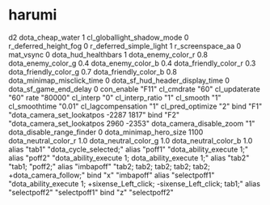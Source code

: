 harumi
======

d2
dota_cheap_water 1
cl_globallight_shadow_mode 0
r_deferred_height_fog 0
r_deferred_simple_light 1
r_screenspace_aa 0
mat_vsync 0
dota_hud_healthbars 1
dota_enemy_color_r 0.8
dota_enemy_color_g 0.4
dota_enemy_color_b 0.4
dota_friendly_color_r 0.3
dota_friendly_color_g 0.7
dota_friendly_color_b 0.8
dota_minimap_misclick_time 0
dota_sf_hud_header_display_time 0
dota_sf_game_end_delay 0
con_enable "F11"
cl_cmdrate "60"
cl_updaterate "60"
rate "80000"
cl_interp "0"
cl_interp_ratio "1"
cl_smooth "1"
cl_smoothtime "0.01"
cl_lagcompensation "1"
cl_pred_optimize "2"
bind "F1" "dota_camera_set_lookatpos -2287 1817"
bind "F2" "dota_camera_set_lookatpos 2960 -2353"
dota_camera_disable_zoom "1"
dota_disable_range_finder 0
dota_minimap_hero_size 1100
dota_neutral_color_r 1.0
dota_neutral_color_g 1.0
dota_neutral_color_b 1.0
alias "tab1" "dota_cycle_selected;"
alias "poff1" "dota_ability_execute 1;"
alias "poff2" "dota_ability_execute 1; dota_ability_execute 1;"
alias "tab2" "tab1; "poff2;"
alias "imbapoff" "tab2; tab2; tab2; tab2; tab2; +dota_camera_follow;"
bind "x" "imbapoff"
alias "selectpoff1" "dota_ability_execute 1; +sixense_Left_click; -sixense_Left_click; tab1;"
alias "selectpoff2" "selectpoff1"
bind "z" "selectpoff2"
